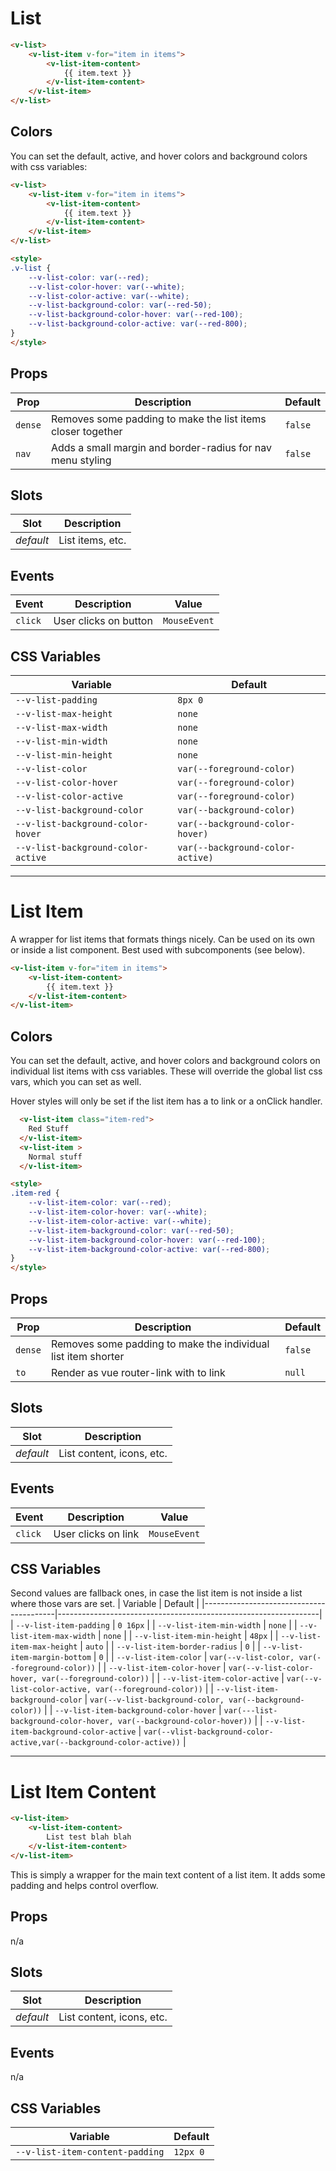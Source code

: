 # List

```html
<v-list>
	<v-list-item v-for="item in items">
		<v-list-item-content>
			{{ item.text }}
		</v-list-item-content>
	</v-list-item>
</v-list>
```

## Colors

You can set the default, active, and hover colors and background colors with css variables:

```html
<v-list>
	<v-list-item v-for="item in items">
		<v-list-item-content>
			{{ item.text }}
		</v-list-item-content>
	</v-list-item>
</v-list>

<style>
.v-list {
	--v-list-color: var(--red);
	--v-list-color-hover: var(--white);
	--v-list-color-active: var(--white);
	--v-list-background-color: var(--red-50);
	--v-list-background-color-hover: var(--red-100);
	--v-list-background-color-active: var(--red-800);
}
</style>
```

## Props
| Prop    | Description                                                 | Default |
|---------|-------------------------------------------------------------|---------|
| `dense` | Removes some padding to make the list items closer together | `false` |
| `nav`   | Adds a small margin and border-radius for nav menu styling  | `false` |

## Slots
| Slot      | Description      |
|-----------|------------------|
| _default_ | List items, etc. |

## Events
| Event   | Description           | Value        |
|---------|-----------------------|--------------|
| `click` | User clicks on button | `MouseEvent` |

## CSS Variables
| Variable                           | Default                    |
|------------------------------------|----------------------------|
| `--v-list-padding`                 | `8px 0`                    |
| `--v-list-max-height`              | `none`                     |
| `--v-list-max-width`               | `none`                     |
| `--v-list-min-width`               | `none`                     |
| `--v-list-min-height`              | `none`                     |
| `--v-list-color`                   | `var(--foreground-color)`  |
| `--v-list-color-hover`             | `var(--foreground-color)`  |
| `--v-list-color-active`            | `var(--foreground-color)`  |
| `--v-list-background-color`        | `var(--background-color)`  |
| `--v-list-background-color-hover`  | `var(--background-color-hover)`  |
| `--v-list-background-color-active` | `var(--background-color-active)` |

---

# List Item

A wrapper for list items that formats things nicely. Can be used on its own or inside a list component. Best used with subcomponents (see below).

```html
<v-list-item v-for="item in items">
	<v-list-item-content>
		{{ item.text }}
	</v-list-item-content>
</v-list-item>
```

## Colors

You can set the default, active, and hover colors and background colors on individual list items with css variables. These will override the global list css vars, which you can set as well.

Hover styles will only be set if the list item has a to link or a onClick handler.

```html
  <v-list-item class="item-red">
    Red Stuff
  </v-list-item>
  <v-list-item >
    Normal stuff
  </v-list-item>

<style>
.item-red {
	--v-list-item-color: var(--red);
	--v-list-item-color-hover: var(--white);
	--v-list-item-color-active: var(--white);
	--v-list-item-background-color: var(--red-50);
	--v-list-item-background-color-hover: var(--red-100);
	--v-list-item-background-color-active: var(--red-800);
}
</style>
```

## Props
| Prop    | Description                                                   | Default |
|---------|---------------------------------------------------------------|---------|
| `dense` | Removes some padding to make the individual list item shorter | `false` |
| `to`    | Render as vue router-link with to link                        | `null`  |

## Slots
| Slot      | Description               |
|-----------|---------------------------|
| _default_ | List content, icons, etc. |

## Events
| Event   | Description         | Value        |
|---------|---------------------|--------------|
| `click` | User clicks on link | `MouseEvent` |

## CSS Variables
Second values are fallback ones, in case the list item is not inside a list where those vars are set.
| Variable                                | Default                                                         |
|-----------------------------------------|-----------------------------------------------------------------|
| `--v-list-item-padding`                 | `0 16px`                                                        |
| `--v-list-item-min-width`               | `none`                                                          |
| `--v-list-item-max-width`               | `none`                                                          |
| `--v-list-item-min-height`              | `48px`                                                          |
| `--v-list-item-max-height`              | `auto`                                                          |
| `--v-list-item-border-radius`           | `0`                                                             |
| `--v-list-item-margin-bottom`           | `0`                                                             |
| `--v-list-item-color`                   | `var(--v-list-color, var(--foreground-color))`                  |
| `--v-list-item-color-hover`             | `var(--v-list-color-hover, var(--foreground-color))`            |
| `--v-list-item-color-active`            | `var(--v-list-color-active, var(--foreground-color))`           |
| `--v-list-item-background-color`        | `var(--v-list-background-color, var(--background-color))`       |
| `--v-list-item-background-color-hover`  | `var(---list-background-color-hover, var(--background-color-hover))`  |
| `--v-list-item-background-color-active` | `var(--vlist-background-color-active,var(--background-color-active))` |

---

# List Item Content

```html
<v-list-item>
	<v-list-item-content>
		List test blah blah
	</v-list-item-content>
</v-list-item>
```

This is simply a wrapper for the main text content of a list item. It adds some padding and helps control overflow.

## Props
n/a

## Slots
| Slot      | Description               |
|-----------|---------------------------|
| _default_ | List content, icons, etc. |

## Events
n/a

## CSS Variables
| Variable                        | Default  |
|---------------------------------|----------|
| `--v-list-item-content-padding` | `12px 0` |
